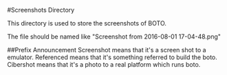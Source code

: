 #Screenshots Directory

This directory is used to store the screenshots of BOTO.

The file should be named like "Screenshot from 2016-08-01 17-04-48.png"

##Prefix Announcement
Screenshot means that it's a screen shot to a emulator.
Referenced means that it's something referred to build the boto.
Cibershot means that it's a photo to a real platform which runs boto.
